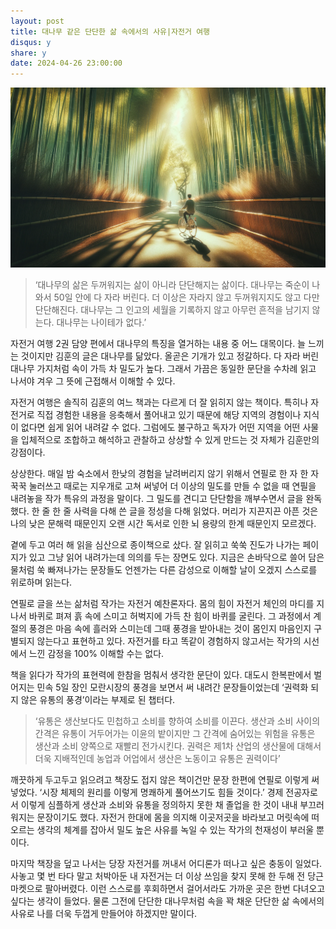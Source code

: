 ```yaml
---
layout: post
title: 대나무 같은 단단한 삶 속에서의 사유|자전거 여행
disqus: y
share: y
date: 2024-04-26 23:00:00
---
```


![대나무숲 자전거](/images/bamboo.png)


>‘대나무의 삶은 두꺼워지는 삶이 아니라 단단해지는 삶이다. 대나무는 죽순이 나와서 50일 안에 다 자라 버린다. 더 이상은 자라지 않고 두꺼워지지도 않고 다만 단단해진다. 대나무는 그 인고의 세월을 기록하지 않고 아무런 흔적을 남기지 않는다. 대나무는 나이테가 없다.’



자전거 여행 2권 담양 편에서 대나무의 특징을 열거하는 내용 중 어느 대목이다. 늘 느끼는 것이지만 김훈의 글은 대나무를 닮았다. 올곧은 기개가 있고 정갈하다. 다 자라 버린 대나무 가지처럼 속이 가득 차 밀도가 높다. 그래서 가끔은 동일한 문단을 수차례 읽고 나서야 겨우 그 뜻에 근접해서 이해할 수 있다.



자전거 여행은 솔직히 김훈의 여느 책과는 다르게 더 잘 읽히지 않는 책이다. 특히나 자전거로 직접 경험한 내용을 응축해서 풀어내고 있기 때문에 해당 지역의 경험이나 지식이 없다면 쉽게 읽어 내려갈 수 없다. 그럼에도 불구하고 독자가 어떤 지역을 어떤 사물을 입체적으로 조합하고 해석하고 관찰하고 상상할 수 있게 만드는 것 자체가 김훈만의 강점이다.



상상한다. 매일 밤 숙소에서 한낮의 경험을 날려버리지 않기 위해서 연필로 한 자 한 자 꾹꾹 눌러쓰고 때로는 지우개로 고쳐 써넣어 더 이상의 밀도를 만들 수 없을 때 연필을 내려놓을 작가 특유의 과정을 말이다. 그 밀도를 견디고 단단함을 깨부수면서 글을 완독 했다. 한 줄 한 줄 사력을 다해 쓴 글을 정성을 다해 읽었다. 머리가 지끈지끈 아픈 것은 나의 낮은 문해력 때문인지 오랜 시간 독서로 인한 뇌 용량의 한계 때문인지 모르겠다.



곁에 두고 여러 해 읽을 심산으로 종이책으로 샀다. 잘 읽히고 쑥쑥 진도가 나가는 페이지가 있고 그냥 읽어 내려가는데 의의를 두는 장면도 있다. 지금은 손바닥으로 쓸어 담은 물처럼 쑥 빠져나가는 문장들도 언젠가는 다른 감성으로 이해할 날이 오겠지 스스로를 위로하며 읽는다.



연필로 글을 쓰는 삶처럼 작가는 자전거 예찬론자다. 몸의 힘이 자전거 체인의 마디를 지나서 바퀴로 펴져 흙 속에 스미고 허벅지에 가득 찬 힘이 바퀴를 굴린다. 그 과정에서 계절의 풍경은 마음 속에 흘러와 스미는데 그때 풍경을 받아내는 것이 몸인지 마음인지 구별되지 않는다고 표현하고 있다. 자전거를 타고 똑같이 경험하지 않고서는 작가의 시선에서 느낀 감정을 100% 이해할 수는 없다.



책을 읽다가 작가의 표현력에 한참을 멈춰서 생각한 문단이 있다. 대도시 한복판에서 벌어지는 민속 5일 장인 모란시장의 풍경을 보면서 써 내려간 문장들이었는데 ‘권력화 되지 않은 유통의 풍경’이라는 부제로 된 챕터다.



>‘유통은 생산보다도 민첩하고 소비를 향하여 소비를 이끈다. 생산과 소비 사이의 간격은 유통이 거두어가는 이윤의 밭이지만 그 간격에 숨어있는 위험을 유통은 생산과 소비 양쪽으로 재빨리 전가시킨다. 권력은 제1차 산업의 생산물에 대해서 더욱 지배적인데 농업과 어업에서 생산은 노동이고 유통은 권력이다’



깨끗하게 두고두고 읽으려고 책장도 접지 않은 책이건만 문장 한편에 연필로 이렇게 써넣었다. ‘시장 체제의 원리를 이렇게 명쾌하게 풀어쓰기도 힘들 것이다.’ 경제 전공자로서 이렇게 심플하게 생산과 소비와 유통을 정의하지 못한 채 졸업을 한 것이 내내 부끄러워지는 문장이기도 했다. 자전거 한대에 몸을 의지해 이곳저곳을 바라보고 머릿속에 떠오르는 생각의 체계를 잡아서 밀도 높은 사유를 녹일 수 있는 작가의 천재성이 부러울 뿐이다.



마지막 책장을 덮고 나서는 당장 자전거를 꺼내서 어디론가 떠나고 싶은 충동이 일었다. 사놓고 몇 번 타다 말고 처박아둔 내 자전거는 더 이상 쓰임을 찾지 못해 한 두해 전 당근마켓으로 팔아버렸다. 이런 스스로를 후회하면서 걸어서라도 가까운 곳은 한번 다녀오고 싶다는 생각이 들었다. 물론 그전에 단단한 대나무처럼 속을 꽉 채운 단단한 삶 속에서의 사유로 나를 더욱 두껍게 만들어야 하겠지만 말이다.
